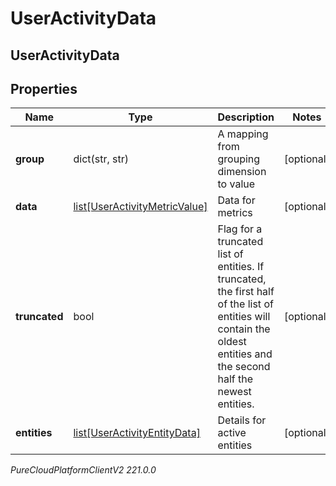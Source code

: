 # UserActivityData

## UserActivityData

## Properties

|Name | Type | Description | Notes|
|------------ | ------------- | ------------- | -------------|
| **group** | dict(str, str) | A mapping from grouping dimension to value | [optional] |
| **data** | [list[UserActivityMetricValue]](UserActivityMetricValue) | Data for metrics | [optional] |
| **truncated** | bool | Flag for a truncated list of entities. If truncated, the first half of the list of entities will contain the oldest entities and the second half the newest entities. | [optional] |
| **entities** | [list[UserActivityEntityData]](UserActivityEntityData) | Details for active entities | [optional] |



_PureCloudPlatformClientV2 221.0.0_

